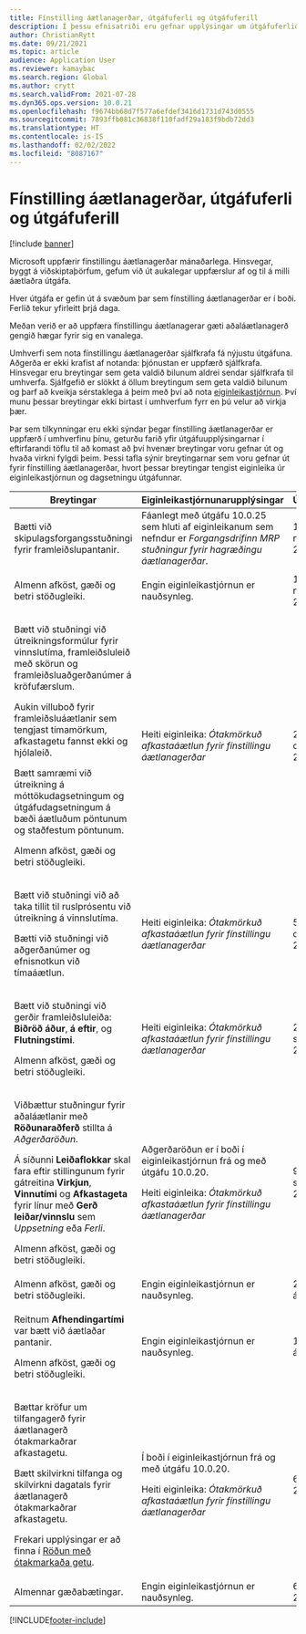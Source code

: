 ```yaml
---
title: Fínstilling áætlanagerðar, útgáfuferli og útgáfuferill
description: Í þessu efnisatriði eru gefnar upplýsingar um útgáfuferlið og útgáfusöguna fyrir fínstilling áætlanagerðar.
author: ChristianRytt
ms.date: 09/21/2021
ms.topic: article
audience: Application User
ms.reviewer: kamaybac
ms.search.region: Global
ms.author: crytt
ms.search.validFrom: 2021-07-28
ms.dyn365.ops.version: 10.0.21
ms.openlocfilehash: f9674bb68d7f577a6efdef3416d1731d743d0555
ms.sourcegitcommit: 7893ffb081c36838f110fadf29a183f9bdb72dd3
ms.translationtype: HT
ms.contentlocale: is-IS
ms.lasthandoff: 02/02/2022
ms.locfileid: "8087167"
---
```

# <a name="planning-optimization-release-process-and-release-history"></a>Fínstilling áætlanagerðar, útgáfuferli og útgáfuferill

[!include [banner](../../includes/banner.md)]

Microsoft uppfærir fínstillingu áætlanagerðar mánaðarlega. Hinsvegar, byggt á viðskiptaþörfum, gefum við út aukalegar uppfærslur af og til á milli áætlaðra útgáfa.

Hver útgáfa er gefin út á svæðum þar sem fínstilling áætlanagerðar er í boði. Ferlið tekur yfirleitt þrjá daga.

Meðan verið er að uppfæra fínstillingu áætlanagerar gæti aðaláætlanagerð gengið hægar fyrir sig en vanalega.

Umhverfi sem nota fínstillingu áætlanagerðar sjálfkrafa fá nýjustu útgáfuna. Aðgerða er ekki krafist af notanda: þjónustan er uppfærð sjálfkrafa. Hinsvegar eru breytingar sem geta valdið bilunum aldrei sendar sjálfkrafa til umhverfa. Sjálfgefið er slökkt á öllum breytingum sem geta valdið bilunum og þarf að kveikja sérstaklega á þeim með því að nota [eiginleikastjórnun](../../../fin-ops-core/fin-ops/get-started/feature-management/feature-management-overview.md). Því munu þessar breytingar ekki birtast í umhverfum fyrr en þú velur að virkja þær.

Þar sem tilkynningar eru ekki sýndar þegar fínstilling áætlanagerðar er uppfærð í umhverfinu þínu, geturðu farið yfir útgáfuupplýsingarnar í eftirfarandi töflu til að komast að því hvenær breytingar voru gefnar út og hvaða virkni fylgdi þeim. Þessi tafla sýnir breytingarnar sem voru gefnar út fyrir fínstilling áætlanagerðar, hvort þessar breytingar tengist eiginleika úr eiginleikastjórnun og dagsetningu útgáfunnar.

| Breytingar | Eiginleikastjórnunarupplýsingar | Útgáfudagar |
|---|---|---|
| <p>Bætti við skipulagsforgangsstuðningi fyrir framleiðslupantanir. | Fáanlegt með útgáfu 10.0.25 sem hluti af eiginleikanum sem nefndur er *Forgangsdrifinn MRP stuðningur fyrir hagræðingu áætlanagerðar*. | 12.-18. nóvember 2021 |
| <p>Almenn afköst, gæði og betri stöðugleiki. | Engin eiginleikastjórnun er nauðsynleg. | 12.-18. nóvember 2021 |
| <p>Bætt við stuðningi við útreikningsformúlur fyrir vinnslutíma, framleiðsluleið með skörun og framleiðsluaðgerðanúmer á kröfufærslum.</p><p>Aukin villuboð fyrir framleiðsluáætlanir sem tengjast tímamörkum, afkastagetu fannst ekki og hjólaleið.</p><p>Bætt samræmi við útreikning á móttökudagsetningum og útgáfudagsetningum á bæði áætluðum pöntunum og staðfestum pöntunum.</p><p>Almenn afköst, gæði og betri stöðugleiki. | Heiti eiginleika: *Ótakmörkuð afkastaáætlun fyrir fínstillingu áætlanagerðar* | 22.-27. október 2021 |
| <p>Bætt við stuðningi við að taka tillit til ruslprósentu við útreikning á vinnslutíma.</p><p>Bætti við stuðningi við aðgerðanúmer og efnisnotkun við tímaáætlun. | Heiti eiginleika: *Ótakmörkuð afkastaáætlun fyrir fínstillingu áætlanagerðar* | 5.-7. október 2021 |
| <p>Bætt við stuðningi við gerðir framleiðsluleiða: **Biðröð áður**, **á eftir**, og **Flutningstími**.</p><p>Almenn afköst, gæði og betri stöðugleiki. | Heiti eiginleika: *Ótakmörkuð afkastaáætlun fyrir fínstillingu áætlanagerðar* | 25.-30. september 2021 |
| <p>Viðbættur stuðningur fyrir aðaláætlanir með **Röðunaraðferð** stillta á *Aðgerðaröðun*.</p><p>Á síðunni **Leiðaflokkar** skal fara eftir stillingunum fyrir gátreitina **Virkjun**, **Vinnutími** og **Afkastageta** fyrir línur með **Gerð leiðar/vinnslu** sem *Uppsetning* eða *Ferli*. </p><p>Almenn afköst, gæði og betri stöðugleiki. | <p>Aðgerðaröðun er í boði í eiginleikastjórnun frá og með útgáfu 10.0.20.</p><p>Heiti eiginleika: *Ótakmörkuð afkastaáætlun fyrir fínstillingu áætlanagerðar*</p>  | 9.–17. september 2021 |
| Almenn afköst, gæði og betri stöðugleiki. | Engin eiginleikastjórnun er nauðsynleg. | 25.-30. ágúst 2021 |
| <p>Reitnum **Afhendingartími** var bætt við áætlaðar pantanir.</p><p>Almenn afköst, gæði og betri stöðugleiki.</p> | Engin eiginleikastjórnun er nauðsynleg. | 12.-17. ágúst 2021 |
| <p>Bættar kröfur um tilfangagerð fyrir áætlanagerð ótakmarkaðrar afkastagetu.</p><p>Bætt skilvirkni tilfanga og skilvirkni dagatals fyrir áætlanagerð ótakmarkaðrar afkastagetu.</p><p>Frekari upplýsingar er að finna í [Röðun með ótakmarkaða getu](infinite-capacity-planning.md). | <p>Í boði í eiginleikastjórnun frá og með útgáfu 10.0.20.</p><p>Heiti eiginleika: *Ótakmörkuð afkastaáætlun fyrir fínstillingu áætlanagerðar*</p> | 6.-12. júlí 2021 |
| Almennar gæðabætingar. | Engin eiginleikastjórnun er nauðsynleg. | 6.-12. júlí 2021 |

[!INCLUDE[footer-include](../../../includes/footer-banner.md)]
